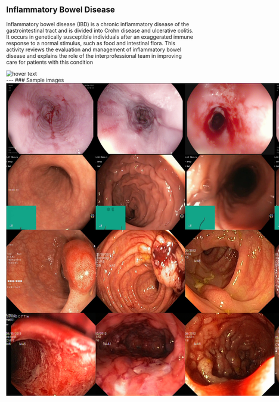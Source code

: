 
## Inflammatory Bowel Disease

Inflammatory bowel disease (IBD) is a chronic inflammatory disease of the gastrointestinal tract and is divided into Crohn disease and ulcerative colitis. It occurs in genetically susceptible individuals after an exaggerated immune response to a normal stimulus, such as food and intestinal flora. This activity reviews the evaluation and management of inflammatory bowel disease and explains the role of the interprofessional team in improving care for patients with this condition

<img style="display:flex; justify-cotent:center;align_item:center;" src="https://www.upopolis.com/wp-content/uploads/bp-attachments/100003403/Crohns-vs.-Colitis-visual.png" width="750" title="hover text">
---
### Sample images
<div style='display:flex;'>
  <img src="https://raw.githubusercontent.com/syeedsaquib/Inflammatory-Bowel-Disease-Detection-using-DCNN/main/Training%20data%20sample/Esophagitis_1.jpg" width="240" title="hover text">
  <img src="https://raw.githubusercontent.com/syeedsaquib/Inflammatory-Bowel-Disease-Detection-using-DCNN/main/Training%20data%20sample/Esophagitis_2.jpg" width="240" title="hover text">
  <img src="https://raw.githubusercontent.com/syeedsaquib/Inflammatory-Bowel-Disease-Detection-using-DCNN/main/Training%20data%20sample/Esophagitis_3.jpg" width="240" title="hover text">
  <img src="https://raw.githubusercontent.com/syeedsaquib/Inflammatory-Bowel-Disease-Detection-using-DCNN/main/Training%20data%20sample/Esophagitis_4.jpg" width="240" title="hover text">
</div>
<div style='display:flex;'>
  <img src="https://raw.githubusercontent.com/syeedsaquib/Inflammatory-Bowel-Disease-Detection-using-DCNN/main/Training%20data%20sample/Normal_1.jpg" width="240" title="hover text">
  <img src="https://raw.githubusercontent.com/syeedsaquib/Inflammatory-Bowel-Disease-Detection-using-DCNN/main/Training%20data%20sample/Normal_2.jpg" width="240" title="hover text">
  <img src="https://raw.githubusercontent.com/syeedsaquib/Inflammatory-Bowel-Disease-Detection-using-DCNN/main/Training%20data%20sample/Normal_3.jpg" width="240" title="hover text">
  <img src="https://raw.githubusercontent.com/syeedsaquib/Inflammatory-Bowel-Disease-Detection-using-DCNN/main/Training%20data%20sample/Normal_4.jpg" width="240" title="hover text">
</div>
<div style='display:flex;'>
  <img src="https://raw.githubusercontent.com/syeedsaquib/Inflammatory-Bowel-Disease-Detection-using-DCNN/main/Training%20data%20sample/Polyps_1.jpg" width="240" title="hover text">
  <img src="https://raw.githubusercontent.com/syeedsaquib/Inflammatory-Bowel-Disease-Detection-using-DCNN/main/Training%20data%20sample/Polyps_2.jpg" width="240" title="hover text">
  <img src="https://raw.githubusercontent.com/syeedsaquib/Inflammatory-Bowel-Disease-Detection-using-DCNN/main/Training%20data%20sample/Polyps_3.jpg" width="240" title="hover text">
  <img src="https://raw.githubusercontent.com/syeedsaquib/Inflammatory-Bowel-Disease-Detection-using-DCNN/main/Training%20data%20sample/Polyps_4.jpg" width="240" title="hover text">
</div>
<div style='display:flex;'>
  <img src="https://raw.githubusercontent.com/syeedsaquib/Inflammatory-Bowel-Disease-Detection-using-DCNN/main/Training%20data%20sample/Ulcer_1.jpg" width="240" title="hover text">
  <img src="https://raw.githubusercontent.com/syeedsaquib/Inflammatory-Bowel-Disease-Detection-using-DCNN/main/Training%20data%20sample/Ulcer_2.jpg" width="240" title="hover text">
  <img src="https://raw.githubusercontent.com/syeedsaquib/Inflammatory-Bowel-Disease-Detection-using-DCNN/main/Training%20data%20sample/Ulcer_3.jpg" width="240" title="hover text">
  <img src="https://raw.githubusercontent.com/syeedsaquib/Inflammatory-Bowel-Disease-Detection-using-DCNN/main/Training%20data%20sample/Ulcer_4.jpg" width="240" title="hover text">
</div>
